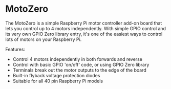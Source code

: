 <!--
---
name: MotoZero
class: board
type: motor
formfactor: pHAT
manufacturer: PiHut
description: Control 4 motors from your Raspberry Pi
url: https://thepihut.com/products/motozero
buy: https://thepihut.com/products/motozero
image: 'motozero.png'
pincount: 40
eeprom: no
power:
  '2':
ground:
  '6':
  '9':
  '14':
  '20':
  '25':
  '30':
  '34':
  '39':
pin:
  '11':
    name: "Motor 2 EN"
  '12':
    name: "Motor 4 -"
  '13':
    name: "Motor 1 -"
  '15':
    name: "Motor 2 -"
  '16':
    name: "Motor 3 +"
  '18':
    name: "Motor 1 +"
  '22':
    name: "Motor 4 EN"
  '29':
    name: "Motor 1 EN"
  '31':
    name: "Motor 2 +"
  '32':
    name: "Motor 3 EN"
  '33':
    name: "Motor 4 +"
  '36':
    name: "Motor 3 -"
-->
# MotoZero

The MotoZero is a simple Raspberry Pi motor controller add-on board that lets you control up to 4 motors independently.
With simple GPIO control and its very own GPIO Zero library entry, it's one of the easiest ways to control lots of motors on your Raspberry Pi.

Features:

* Control 4 motors independently in both forwards and reverse
* Control with basic GPIO 'on/off' code, or using GPIO Zero library
* Terminals break out the motor outputs to the edge of the board
* Built-in flyback voltage protection diodes
* Suitable for all 40 pin Raspberry Pi models
